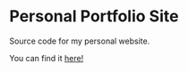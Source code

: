 # Personal Portfolio Site
Source code for my personal website.

You can find it [here!](https://manrajsingh.netlify.app/)
